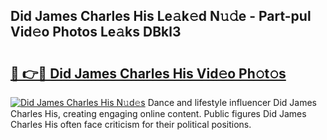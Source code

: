 ## Did James Charles His Le𝚊k𝚎d N𝚞𝚍e - Part-pul Vid𝚎o Photos Le𝚊ks DBkl3

# <h2><a href="http://fbfrbh.evod.top/?m=Did+James+Charles+His">🔗 👉🔴 Did James Charles His Vid𝚎o Ph𝚘t𝚘s</a></h2>

[![Did James Charles His N𝚞d𝚎s](https://i.imgur.com/8V9OHl7.gif)](http://fbfrbh.evod.top/?m=Did+James+Charles+His)
Dance and lifestyle influencer Did James Charles His, creating engaging online content. Public figures Did James Charles His often face criticism for their political positions. 

